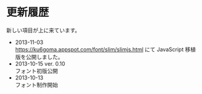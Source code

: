 # 更新履歴

新しい項目が上に来ています。

- 2013-11-03  
  <https://ku6goma.appspot.com/font/slim/slimjs.html> にて JavaScript 移植版を公開しました。
- 2013-10-15 ver. 0.10  
  フォント初版公開
- 2013-10-13  
  フォント制作開始
